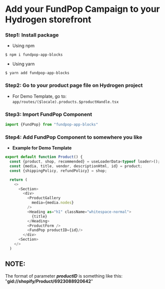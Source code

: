 # Add your FundPop Campaign to your Hydrogen storefront

### Step1: Install package
- Using npm
``` shell 
$ npm i fundpop-app-blocks
```
- Using yarn
``` shell 
$ yarn add fundpop-app-blocks
```

### Step2: Go to your product page file on Hydrogen project
- For Demo Template, go to:
	`app/routes/($locale).products.$productHandle.tsx`

### Step3: Import FundPop Component
```javascript
import {FundPop} from "fundpop-app-blocks"
```
### Step4: Add FundPop Component to somewhere you like
- **Example for Demo Template**
```javascript
export default function Product() {
  const {product, shop, recommended} = useLoaderData<typeof loader>();
  const {media, title, vendor, descriptionHtml, id} = product;
  const {shippingPolicy, refundPolicy} = shop;

  return (
    <>
      <Section>
        <div>
          <ProductGallery
            media={media.nodes}
          />
          <Heading as="h1" className="whitespace-normal">
            {title}
          </Heading>
          <ProductForm />
          <FundPop productID={id}/>
        </div>
      <Section>
    </>
  )
```
## NOTE:
The format of parameter ***productID*** is something like this: "**gid://shopify/Product/6923088920642**"